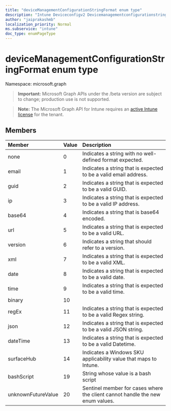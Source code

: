 ```yaml
---
title: "deviceManagementConfigurationStringFormat enum type"
description: "Intune Deviceconfigv2 Devicemanagementconfigurationstringformat Resources ."
author: "jaiprakashmb"
localization_priority: Normal
ms.subservice: "intune"
doc_type: enumPageType
---
```


# deviceManagementConfigurationStringFormat enum type

Namespace: microsoft.graph
> **Important:** Microsoft Graph APIs under the /beta version are subject to change; production use is not supported.

> **Note:** The Microsoft Graph API for Intune requires an [active Intune license](https://go.microsoft.com/fwlink/?linkid=839381) for the tenant.




## Members
|Member|Value|Description|
|:---|:---|:---|
|none|0|Indicates a string with no well-defined format expected.|
|email|1|Indicates a string that is expected to be a valid email address.|
|guid|2|Indicates a string that is expected to be a valid GUID.|
|ip|3|Indicates a string that is expected to be a valid IP address.|
|base64|4|Indicates a string that is base64 encoded.|
|url|5|Indicates a string that is expected to be a valid URL.|
|version|6|Indicates a string that should refer to a version.|
|xml|7|Indicates a string that is expected to be a valid XML.|
|date|8|Indicates a string that is expected to be a valid date.|
|time|9|Indicates a string that is expected to be a valid time.|
|binary|10||
|regEx|11|Indicates a string that is expected to be a valid Regex string.|
|json|12|Indicates a string that is expected to be a valid JSON string.|
|dateTime|13|Indicates a string that is expected to be a valid Datetime.|
|surfaceHub|14|Indicates a Windows SKU applicability value that maps to Intune.|
|bashScript|19|String whose value is a bash script|
|unknownFutureValue|20|Sentinel member for cases where the client cannot handle the new enum values.|
